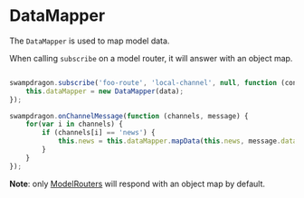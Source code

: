 # DataMapper

The ```DataMapper``` is used to map model data.

When calling ```subscribe``` on a model router, it will answer with an object map.

```javascript

swampdragon.subscribe('foo-route', 'local-channel', null, function (context, data) {
    this.dataMapper = new DataMapper(data);
});

swampdragon.onChannelMessage(function (channels, message) {
    for(var i in channels) {
        if (channels[i] == 'news') {
            this.news = this.dataMapper.mapData(this.news, message.data);
        }
    }
});
```

**Note**: only [ModelRouters](routers/base-model-router.md) will respond with an object map by default.
